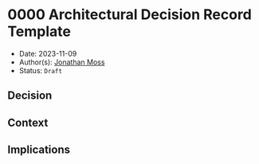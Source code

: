 # 0000 Architectural Decision Record Template

- Date: 2023-11-09
- Author(s): [Jonathan Moss][jmoss]
- Status: `Draft`

## Decision

<!---
The outcome this decision record is recording
--->

## Context
<!---
The background discussion the covers the context of the decision. It should answer
questions such as:

- What is the history of this decision?
- What is already in place?
- What other ideas were considered and rejected?
- Are there any non-obvious constraints that need to be taken into account
--->
## Implications
<!---
All technical decisions are compromises to some extent. The implications section is
intented to highlight those compromises and can also be used to record triggers for
situations in which the decision should be reconsidered.
--->

<!-- Links -->
[jmoss]: mailto:jonathan@miss-scarlet.house
